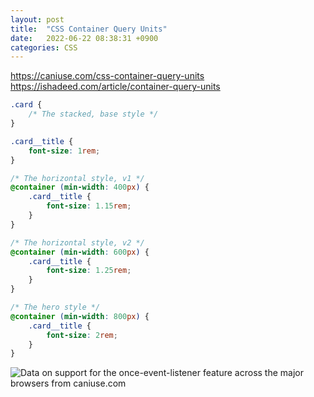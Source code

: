 ```yaml
---
layout: post
title:  "CSS Container Query Units"
date:   2022-06-22 08:38:31 +0900
categories: CSS
---
```

<https://caniuse.com/css-container-query-units>  
<https://ishadeed.com/article/container-query-units>

```css
.card {
    /* The stacked, base style */
}

.card__title {
    font-size: 1rem;
}

/* The horizontal style, v1 */
@container (min-width: 400px) {
    .card__title {
        font-size: 1.15rem;
    }
}

/* The horizontal style, v2 */
@container (min-width: 600px) {
    .card__title {
        font-size: 1.25rem;
    }
}

/* The hero style */
@container (min-width: 800px) {
    .card__title {
        font-size: 2rem;
    }
}
```

<p class="ciu_embed" data-feature="css-container-query-units" data-periods="future_1,current,past_1,past_2" data-accessible-colours="false">
<picture>
<source type="image/webp" srcset="https://caniuse.bitsofco.de/image/css-container-query-units.webp">
<source type="image/png" srcset="https://caniuse.bitsofco.de/image/css-container-query-units.png">
<img src="https://caniuse.bitsofco.de/image/css-container-query-units.jpg" alt="Data on support for the once-event-listener feature across the major browsers from caniuse.com">
</picture>
</p>
